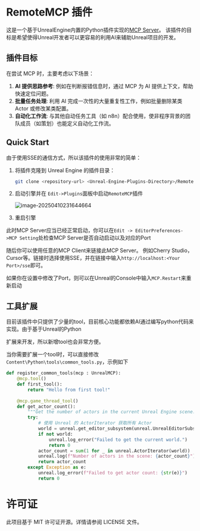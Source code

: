# RemoteMCP 插件
这是一个基于UnrealEngine内置的Python插件实现的[MCP Server](https://modelcontextprotocol.io/introduction)。
该插件的目标是希望使得Unreal开发者可以更容易的利用AI来辅助Unreal项目的开发。


## 插件目标

在尝试 MCP 时，主要考虑以下场景：

1. **AI 提供思路参考**: 例如在判断报错信息时，通过 MCP 为 AI 提供上下文，帮助快速定位问题。
2. **批量任务处理**: 利用 AI 完成一次性的大量重复性工作，例如批量删除某类 Actor 或修改某类配置。
3. **自动化工作流**: 与其他自动任务工具（如 n8n）配合使用，使非程序背景的团队成员（如策划）也能定义自动化工作流。

## Quick Start
由于使用SSE的通信方式，所以该插件的使用非常的简单：
1. 将插件克隆到 Unreal Engine 的插件目录：
   ```bash
   git clone <repository-url> <Unreal-Engine-Plugins-Directory>/RemoteMCP
   ```
   
2. 启动引擎并在 `Edit->Plugins`面板中启动`RemoteMCP`插件

   ![image-20250410231644664](./Resources/plugin_image.png)

3. 重启引擎

此时MCP Server应当已经正常启动，你可以在`Edit -> EditorPreferences->MCP Setting`处检查MCP Server是否自动启动以及对应的Port

随后你可以使用任意的MCP Client来链接此MCP Server。 例如Cherry Studio，Cursor等。链接时选择使用SSE，并在链接中输入`http://localhost:<Your Port>/sse`即可。

如果你在设置中修改了Port，则可以在Unreal的Console中输入`MCP.Restart`来重新启动



## 工具扩展

目前该插件中只提供了少量的tool，目前核心功能都依赖AI通过编写python代码来实现。由于基于Unreal的Python

扩展来开发，所以新增tool也会非常方便。

当你需要扩展一个tool时，可以直接修改`Content\Python\tools\common_tools.py`，示例如下

``` python
def register_common_tools(mcp : UnrealMCP):
    @mcp.tool()
    def first_tool():
        return "Hello from first tool!"
    
    @mcp.game_thread_tool()
    def get_actor_count():
        """Get the number of actors in the current Unreal Engine scene."""
        try:
            # 使用 Unreal 的 ActorIterator 获取所有 Actor
            world = unreal.get_editor_subsystem(unreal.UnrealEditorSubsystem).get_editor_world()
            if not world:
                unreal.log_error("Failed to get the current world.")
                return 0
            actor_count = sum(1 for _ in unreal.ActorIterator(world))
            unreal.log(f"Number of actors in the scene: {actor_count}")
            return actor_count
        except Exception as e:
            unreal.log_error(f"Failed to get actor count: {str(e)}")
            return 0
```

# 许可证
此项目基于 MIT 许可证开源。详情请参阅 LICENSE 文件。


